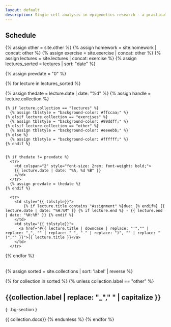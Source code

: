 ```yaml
---
layout: default
description: Single cell analysis in epigenetics research - a practical course for students of the LMU Munich
---
```


## Schedule
{% assign other = site.other %}
{% assign homework = site.homework | concat: other %}
{% assign exercise = site.exercise | concat: other %}
{% assign lectures = site.lectures | concat: exercise  %}
{% assign lectures_sorted = lectures | sort: "date" %}

{% assign prevdate = "0" %}
<table class="table table-bordered">
  {% for lecture in lectures_sorted %}

  {% assign thedate = lecture.date | date: "%d" %}
  {% assign handle = lecture.collection %}

    {% if lecture.collection == "lectures" %}
      {% assign tblstyle = "background-color: #ffccaa;" %}
    {% elsif lecture.collection == "exercises" %}
      {% assign tblstyle = "background-color: #99ddff;" %}
    {% elsif lecture.collection == "other" %}
      {% assign tblstyle = "background-color: #eeeebb;" %}
    {% else %}
      {% assign tblstyle = "background-color: #ffffff;" %}
    {% endif %}


    {% if thedate != prevdate %}
      <tr>
        <td colspan="2" style="font-size: 2rem; font-weight: bold;">
        {{ lecture.date | date: "%A, %d %B" }}
        </td>
      </tr>
      {% assign prevdate = thedate %}
    {% endif %}

      <tr>
        <td style="{{ tblstyle}}">
            {% if lecture.title contains "Assignment" %}due: {% endif%} {{ lecture.date | date: "%H:%M" }} {% if lecture.end %} - {{ lecture.end | date: "%H:%M" }} {% endif %}
        </td>
        <td style="{{ tblstyle}}">
          <a href="#{{ lecture.title | downcase | replace: "'","" | replace: ",", "" | replace: " ", "-" | replace: ")", "" | replace: "(","" }}">{{ lecture.title }}</a>
        </td>
      </tr>

  {% endfor %}
</table>


{% assign sorted = site.collections | sort: 'label' | reverse %}

{% for collection in sorted %}
{% unless collection.label == "other" %}
## {{collection.label | replace: "_"," " | capitalize  }}
{: .bg-section }

{{ collection.docs}}
{% endunless %}
{% endfor %}
